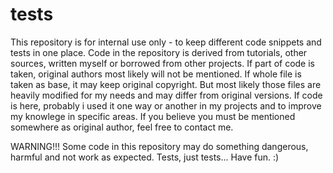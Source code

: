 # tests
This repository is for internal use only - to keep different code snippets and tests in one place.
Code in the repository is derived from tutorials, other sources, written myself or borrowed from other projects.
If part of code is taken, original authors most likely will not be mentioned. If whole file is taken as base, it may keep original copyright. But most likely those files are heavily modified for my needs and may differ from original versions. If code is here, probably i used it one way or another in my projects and to improve my knowlege in specific areas. If you believe you must be mentioned somewhere as original author, feel free to contact me.

WARNING!!! Some code in this repository may do something dangerous, harmful and not work as expected. Tests, just tests... Have fun. :)


